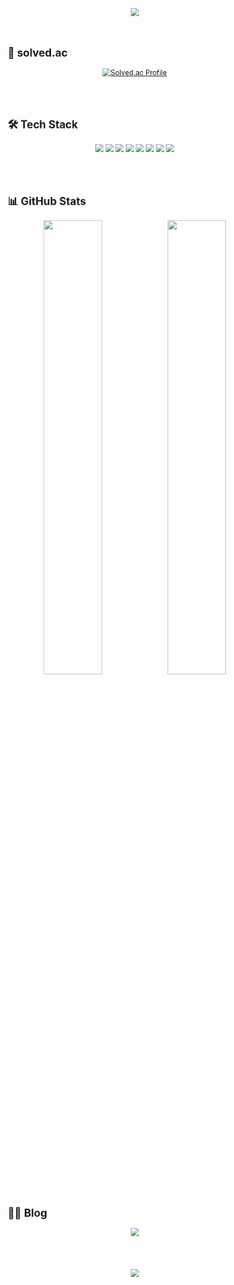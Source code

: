 <!-- 🎀 헤더 -->
<p align="center">
  <img src="https://capsule-render.vercel.app/api?type=waving&color=ffe4e1&height=300&section=header&text=Oeuni%20House&fontSize=90&fontColor=ffffff" />
</p><br>

    
## 🐹 solved.ac

<div align="center">
  <a href="https://solved.ac/wldms1846/">
    <img src="http://mazassumnida.wtf/api/v2/generate_badge?boj=wldms1846" alt="Solved.ac Profile" />
  </a>
</div><br><br><br>
  

## 🛠️ Tech Stack

<div align="center">
  <img src="https://img.shields.io/badge/Java-FFB6C1?style=flat-square&logo=java&logoColor=white"/>
  <img src="https://img.shields.io/badge/JavaScript-FF99CC?style=flat-square&logo=javascript&logoColor=white"/>
  <img src="https://img.shields.io/badge/MySQL-F9A3C7?style=flat-square&logo=mysql&logoColor=white"/>
  <img src="https://img.shields.io/badge/Oracle-F4A3C3?style=flat-square&logo=oracle&logoColor=white"/>
  <img src="https://img.shields.io/badge/Spring-FFC0CB?style=flat-square&logo=spring&logoColor=white"/>
  <img src="https://img.shields.io/badge/SpringBoot-F6ADC6?style=flat-square&logo=springboot&logoColor=white"/>
  <img src="https://img.shields.io/badge/Docker-FADADD?style=flat-square&logo=docker&logoColor=white"/>
  <img src="https://img.shields.io/badge/Google%20Cloud%20Run-F3A6B1?style=flat-square&logo=googlecloud&logoColor=white"/>
</div><br><br><br>

  

## 📊 GitHub Stats

<div align="center">
  <img src="https://github-readme-stats.vercel.app/api?username=Oeuni&show_icons=true&theme=tokyonight&title_color=FF69B4&icon_color=FF69B4&text_color=ffffff&bg_color=00000000" width="48%" />
  <img src="https://github-readme-streak-stats.herokuapp.com?user=Oeuni&theme=tokyonight&date_format=M%20j%5B%2C%20Y%5D&stroke=FFB6C1&ring=FF69B4&fire=FF69B4" width="48%" />
</div><br><br><br>

  

## ✍🏻 Blog

<div align="center">
  <a href="https://oeuni.tistory.com/">
    <img src="https://img.shields.io/badge/Tistory-FFB6C1?style=flat-square&logo=tistory&logoColor=white"/>
  </a>
</div>
<br><br><br>

  
<!-- 🎀 푸터 -->
<p align="center">
  <img src="https://capsule-render.vercel.app/api?type=waving&color=ffe4e1&height=200&section=footer"/>
</p>

